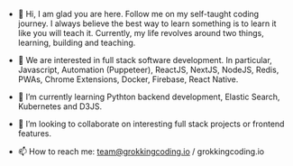 - 👋 Hi, I am glad you are here. Follow me on my self-taught coding journey. I always believe the best way to learn something is to learn it like you will teach it. Currently, my life revolves around two things, learning, building and teaching.  
 
- 👀 We are interested in full stack software development. In particular, Javascript, Automation (Puppeteer), ReactJS, NextJS, NodeJS, Redis, PWAs, Chrome Extensions, Docker, Firebase, React Native.

- 🌱 I’m currently learning Pythton backend development, Elastic Search, Kubernetes and D3JS. 

- 💞️ I’m looking to collaborate on interesting full stack projects or frontend features.

- 📫 How to reach me: team@grokkingcoding.io / grokkingcoding.io

<!---
grokkingcoding/grokkingcoding is a ✨ special ✨ repository because its `README.md` (this file) appears on your GitHub profile.
You can click the Preview link to take a look at your changes.
--->
